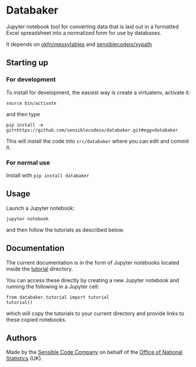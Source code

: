 # Databaker

Jupyter notebook tool for converting data that is laid out in a formatted Excel 
spreadsheet into a normalized form for use by databases.

It depends on [okfn/messytables](https://github.com/okfn/messytables) and 
[sensiblecodeio/xypath](https://github.com/sensiblecodeio/xypath)

## Starting up

### For development

To install for development, the easiest way is create a virtualenv,
activate it:

`source bin/activate`

and then type

`pip install -e git+https://github.com/sensiblecodeio/databaker.git#egg=databaker`

This will install the code into `src/databaker` where you can edit and commit it.  

### For normal use

Install with `pip install databaker`

## Usage

Launch a Jupyter notebook:

`jupyter notebook` 

and then follow the tutorials as described below. 

## Documentation

The current documentation is in the form of Jupyter notebooks located
inside the [tutorial](databaker/tutorial) directory.

You can access these directly by creating a new Jupyter notebook and
running the following in a Jupyter cell:

```
from databaker.tutorial import tutorial
tutorial()
```

which will copy the tutorials to your current directory and provide
links to these copied notebooks.

## Authors

Made by the [Sensible Code Company](http://sensiblecode.io) on behalf of the 
[Office of National Statistics](https://www.ons.gov.uk/) (UK).
